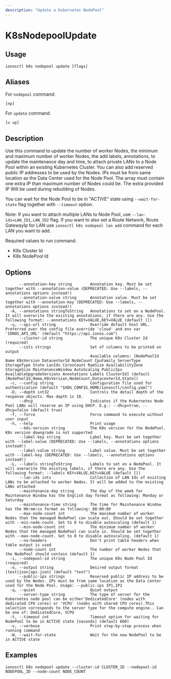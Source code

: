 ```yaml
---
description: "Update a Kubernetes NodePool"
---
```


# K8sNodepoolUpdate

## Usage

```text
ionosctl k8s nodepool update [flags]
```

## Aliases

For `nodepool` command:

```text
[np]
```

For `update` command:

```text
[u up]
```

## Description

Use this command to update the number of worker Nodes, the minimum and maximum number of worker Nodes, the add labels, annotations, to update the maintenance day and time, to attach private LANs to a Node Pool within an existing Kubernetes Cluster. You can also add reserved public IP addresses to be used by the Nodes. IPs must be from same location as the Data Center used for the Node Pool. The array must contain one extra IP than maximum number of Nodes could be. The extra provided IP Will be used during rebuilding of Nodes.

You can wait for the Node Pool to be in "ACTIVE" state using `--wait-for-state` flag together with `--timeout` option.

Note: If you want to attach multiple LANs to Node Pool, use `--lan-ids=LAN_ID1,LAN_ID2` flag. If you want to also set a Route Network, Route GatewayIp for LAN use `ionosctl k8s nodepool lan add` command for each LAN you want to add.

Required values to run command:

* K8s Cluster Id
* K8s NodePool Id

## Options

```text
      --annotation-key string        Annotation key. Must be set together with --annotation-value (DEPRECATED: Use --labels, --annotations options instead!)
      --annotation-value string      Annotation value. Must be set together with --annotation-key (DEPRECATED: Use --labels, --annotations options instead!)
  -A, --annotations stringToString   Annotations to set on a NodePool. It will overwrite the existing annotations, if there are any. Use the following format: --annotations KEY=VALUE,KEY=VALUE (default [])
  -u, --api-url string               Override default host URL. Preferred over the config file override 'cloud' and env var 'IONOS_API_URL' (default "https://api.ionos.com")
      --cluster-id string            The unique K8s Cluster Id (required)
      --cols strings                 Set of columns to be printed on output 
                                     Available columns: [NodePoolId Name K8sVersion DatacenterId NodeCount CpuFamily ServerType StorageType State LanIds CoresCount RamSize AvailabilityZone StorageSize MaintenanceWindow AutoScaling PublicIps AvailableUpgradeVersions Annotations Labels ClusterId] (default [NodePoolId,Name,K8sVersion,NodeCount,DatacenterId,State])
  -c, --config string                Configuration file used for authentication (default "$XDG_CONFIG_HOME/ionosctl/config.yaml")
  -D, --depth int32                  Controls the detail depth of the response objects. Max depth is 10.
      --dhcp                         Indicates if the Kubernetes Node Pool LANs will reserve an IP using DHCP. E.g.: --dhcp=true, --dhcp=false (default true)
  -f, --force                        Force command to execute without user input
  -h, --help                         Print usage
      --k8s-version string           The K8s version for the NodePool. K8s version downgrade is not supported
      --label-key string             Label key. Must be set together with --label-value (DEPRECATED: Use --labels, --annotations options instead!)
      --label-value string           Label value. Must be set together with --label-key (DEPRECATED: Use --labels, --annotations options instead!)
  -L, --labels stringToString        Labels to set on a NodePool. It will overwrite the existing labels, if there are any. Use the following format: --labels KEY=VALUE,KEY=VALUE (default [])
      --lan-ids ints                 Collection of LAN Ids of existing LANs to be attached to worker Nodes. It will be added to the existing LANs attached
      --maintenance-day string       The day of the week for Maintenance Window has the English day format as following: Monday or Saturday
      --maintenance-time string      The time for Maintenance Window has the HH:mm:ss format as following: 08:00:00
      --max-node-count int           The maximum number of worker Nodes that the managed NodePool can scale out. Should be set together with --min-node-count. Set to 0 to disable autoscaling (default 1)
      --min-node-count int           The minimum number of worker Nodes that the managed NodePool can scale in. Should be set together with --max-node-count. Set to 0 to disable autoscaling. (default 1)
      --no-headers                   Don't print table headers when table output is used
      --node-count int               The number of worker Nodes that the NodePool should contain (default 1)
  -i, --nodepool-id string           The unique K8s Node Pool Id (required)
  -o, --output string                Desired output format [text|json|api-json] (default "text")
      --public-ips strings           Reserved public IP address to be used by the Nodes. IPs must be from same location as the Data Center used for the Node Pool. Usage: --public-ips IP1,IP2
  -q, --quiet                        Quiet output
      --server-type string           The type of server for the Kubernetes node pool can be either'DedicatedCore' (nodes with dedicated CPU cores) or 'VCPU' (nodes with shared CPU cores).This selection corresponds to the server type for the compute engine.. Can be one of: DedicatedCore, VCPU
  -t, --timeout int                  Timeout option for waiting for NodePool to be in ACTIVE state [seconds] (default 600)
  -v, --verbose                      Print step-by-step process when running command
  -W, --wait-for-state               Wait for the new NodePool to be in ACTIVE state
```

## Examples

```text
ionosctl k8s nodepool update --cluster-id CLUSTER_ID --nodepool-id NODEPOOL_ID --node-count NODE_COUNT
```

